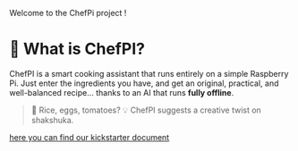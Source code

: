 Welcome to the ChefPi project !

# 🚀 What is ChefPI?

ChefPI is a smart cooking assistant that runs entirely on a simple Raspberry Pi. Just enter the ingredients you have, and get an original, practical, and well-balanced recipe... thanks to an AI that runs **fully offline**.

> 🍕 Rice, eggs, tomatoes?
> 💡 ChefPI suggests a creative twist on shakshuka.

[here you can find our kickstarter document](./kickstart.md)
